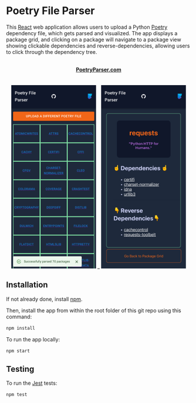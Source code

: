 # Poetry File Parser

This [React](https://reactjs.org/) web application allows users to upload a Python [Poetry](https://python-poetry.org/) dependency file, which gets parsed and visualized. The app displays a package grid, and clicking on a package will navigate to a package view showing clickable dependencies and reverse-dependencies, allowing users to click through the dependency tree.

<p align="center">
     <br>
    <a href="http://www.poetryparser.com">
        <b>PoetryParser.com</b>
    </a>
    <br><br><br>
    <span>
        <img src="readme-assets/home-view-demo-screenshot.png" style="height: 500px;" />
        _
        <img src="readme-assets/package-view-demo-screenshot.png" style="height: 500px;" />
    </span>
</p>


## Installation

If not already done, install [npm](https://docs.npmjs.com/downloading-and-installing-node-js-and-npm). 

Then, install the app from within the root folder of this git repo using this command:

```bash
npm install
```

To run the app locally:

```bash
npm start
```

## Testing

To run the [Jest](https://jestjs.io/) tests:

```bash
npm test
```
